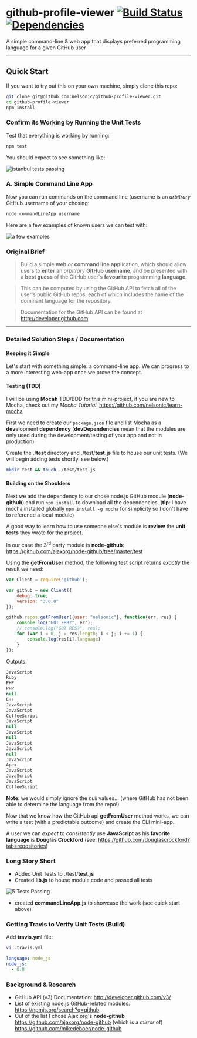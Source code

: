 github-profile-viewer [![Build Status](https://travis-ci.org/nelsonic/github-profile-viewer.png?branch=master)](https://travis-ci.org/nelsonic/github-profile-viewer) [![Dependencies](https://david-dm.org/nelsonic/github-profile-viewer.png)](https://david-dm.org/nelsonic/github-profile-viewer)
=====================

A simple command-line &amp; web app that displays preferred programming language for a given GitHub user

- - -

## Quick Start 

If you want to try out this on your own machine, simply clone this repo:

```sh
git clone git@github.com:nelsonic/github-profile-viewer.git
cd github-profile-viewer
npm install
```

### Confirm its Working by Running the Unit Tests

Test that everything is working by running:

```sh
npm test
```
You should expect to see something like:

![istanbul tests passing](http://i.imgur.com/bOZAlQb.png "tests passing")


### A. Simple Command Line App

Now you can run commands on the command line (username is an 
*arbitrary* GitHub username of your chosing:

```sh
node commandLineApp username
```

Here are a few examples of known users we can test with:

![a few examples](http://i.imgur.com/tpARRpB.png "sample output from command line app")





### Original Brief

> Build a simple **web** *or* **command line** **app**lication, which should 
> allow users to **enter** an *arbitrary* **GitHub username**, 
> and be presented with a **best guess** of the GitHub user's 
> **favourite** programming **language**.

> This can be computed by using the GitHub API to fetch all of the user's 
> public GitHub repos, each of which includes the name of the dominant 
> language for the repository.

> Documentation for the GitHub API can be found at http://developer.github.com

- - -

### Detailed Solution Steps / Documentation

#### Keeping it Simple

Let's start with something simple: a command-line app.
We can progress to a more interesting web-app once we prove the concept.

#### Testing (TDD)

I will be using **Mocah** TDD/BDD for this mini-project, 
if you are new to Mocha, check out my *Mocha Tutorial*: 
https://github.com/nelsonic/learn-mocha

First we need to create our `package.json` file and list Mocha as a 
**dev**elopment **dependency** (**devDependencies** mean that the modules are
only used during the development/testing of your app and not in production)

Create the ./**test** directory and ./test/**test.js** file to house our 
unit tests. (We will begin adding tests shortly. see below.)

```sh
mkdir test && touch ./test/test.js
```

#### Building on the Shoulders

Next we add the dependency to our chose node.js GitHub module (**node-github**)
and run `npm install` to download all the dependencies.
(**tip**: I have mocha installed globally `npm install -g mocha` for 
simplicity so I don't have to reference a local module)

A good way to learn how to use someone else's module is **review** the 
**unit tests** they wrote for the project. 

In our case the 3<sup>rd</sup> party module is **node-github**:
https://github.com/ajaxorg/node-github/tree/master/test

Using the **getFromUser** method, the following test 
script returns *exactly* the result we need:

```javascript
var Client = require('github');

var github = new Client({
    debug: true,
    version: "3.0.0"
});

github.repos.getFromUser({user: "nelsonic"}, function(err, res) {
    console.log("GOT ERR?", err);
    // console.log("GOT RES?", res);
    for (var i = 0, j = res.length; i < j; i += 1) {
        console.log(res[i].language)
    }
});
```

Outputs:

```javascript
JavaScript
Ruby
PHP
PHP
null
C++
JavaScript
JavaScript
CoffeeScript
JavaScript
null
JavaScript
null
JavaScript
JavaScript
null
JavaScript
Apex
JavaScript
JavaScript
JavaScript
CoffeeScript
```

**Note**: we would simply ignore the *null* values...
(where GitHub has not been able to determine the language from the repo!)

Now that we know how the GitHub api **getFromUser** method works, we can 
write a test (with a predictable outcome) and create the CLI mini-app.

A user we can *expect* to *consistently* use **JavaScript** as his 
**favorite language** is **Douglas Crockford** 
(see: https://github.com/douglascrockford?tab=repositories)

### Long Story Short

- Added Unit Tests to ./test/**test.js**
- Created **lib.js** to house module code and passed all tests

![5 Tests Passing](http://i.imgur.com/bOZAlQb.png "all tests pass")

- created **commandLineApp.js** to showcase the work (see quick start above)


### Getting Travis to Verify Unit Tests (Build)

Add **travis.yml** file:

```sh
vi .travis.yml
```

```yml
language: node_js
node_js:
  - 0.8
```


### Background & Research

- GitHub API (v3) Documentation: http://developer.github.com/v3/
- List of existing node.js GitHub-related modules: 
https://npmjs.org/search?q=github
- Out of the list I chose Ajax.org's **node-github** 
https://github.com/ajaxorg/node-github (which is a *mirror* of) 
https://github.com/mikedeboer/node-github


